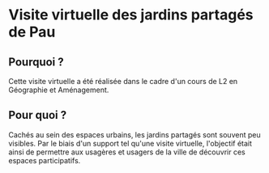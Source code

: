 # Visite virtuelle des jardins partagés de Pau

## Pourquoi ?
Cette visite virtuelle a été réalisée dans le cadre d'un cours de L2 en Géographie et Aménagement.

## Pour quoi ?
Cachés au sein des espaces urbains, les jardins partagés sont souvent peu visibles. 
Par le biais d'un support tel qu'une visite virtuelle, l'objectif était ainsi de permettre aux usagères et usagers de la ville de découvrir ces espaces participatifs.
